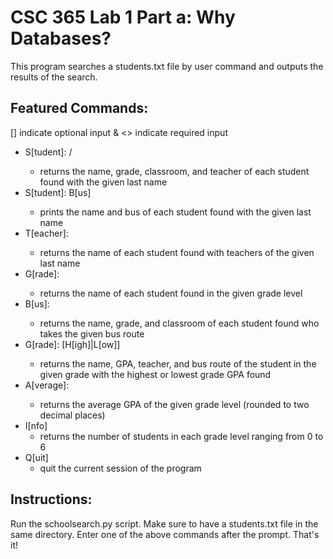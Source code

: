 # CSC 365 Lab 1 Part a: Why Databases?
This program searches a students.txt file by user command and outputs the results of the search.


## Featured Commands:
[] indicate optional input & <> indicate required input
- S[tudent]: /<lastname/>
  - returns the name, grade, classroom, and teacher of each student found with the given last name
- S[tudent]: <lastname> B[us]
  - prints the name and bus of each student found with the given last name
- T[eacher]: <lastname>
  - returns the name of each student found with teachers of the given last name
- G[rade]: <number>
  - returns the name of each student found in the given grade level 
- B[us]: <number>
  - returns the name, grade, and classroom of each student found who takes the given bus route
- G[rade]: <number> [H[igh]|L[ow]]
  - returns the name, GPA, teacher, and bus route of the student in the given grade with the highest or lowest grade GPA found
- A[verage]: <number>
  - returns the average GPA of the given grade level (rounded to two decimal places)
- I[nfo]
  - returns the number of students in each grade level ranging from 0 to 6
- Q[uit]
  - quit the current session of the program


## Instructions:
Run the schoolsearch.py script. Make sure to have a students.txt file in the same directory. Enter one of the above commands after the prompt. That's it!
